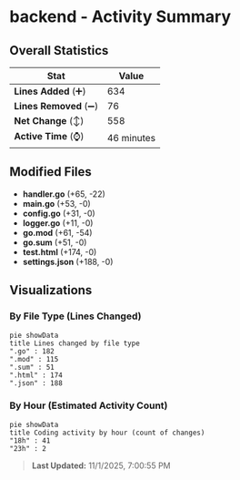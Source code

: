 # backend - Activity Summary 

## Overall Statistics

| Stat                   | Value                                                             |
| ---------------------- | ----------------------------------------------------------------- |
| **Lines Added** (➕)   | 634                                          |
| **Lines Removed** (➖) | 76                                        |
| **Net Change** (↕)    | 558                |
| **Active Time** (⌚)   | 46 minutes |


## Modified Files
- **handler.go** (+65, -22)
- **main.go** (+53, -0)
- **config.go** (+31, -0)
- **logger.go** (+11, -0)
- **go.mod** (+61, -54)
- **go.sum** (+51, -0)
- **test.html** (+174, -0)
- **settings.json** (+188, -0)

## Visualizations

### By File Type (Lines Changed)

```mermaid
pie showData
title Lines changed by file type
".go" : 182
".mod" : 115
".sum" : 51
".html" : 174
".json" : 188
```

### By Hour (Estimated Activity Count)

```mermaid
pie showData
title Coding activity by hour (count of changes)
"18h" : 41
"23h" : 2
```


> **Last Updated:** 11/1/2025, 7:00:55 PM